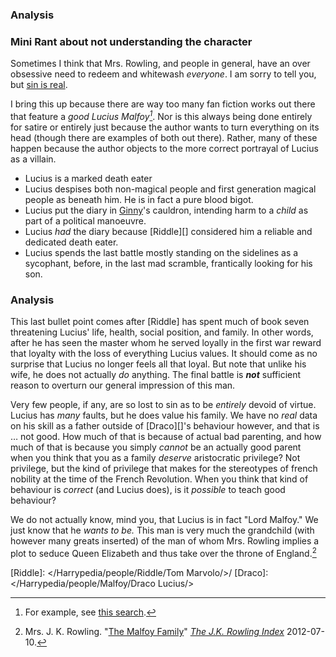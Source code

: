 
### Analysis

### Mini Rant about not understanding the character

Sometimes I think that Mrs. Rowling, and people in general, have an over
obsessive need to redeem and whitewash _everyone_. I am sorry to tell you, but
[sin is real][].

I bring this up because there are way too many fan fiction works out there that
feature a _good Lucius Malfoy[^glm]_. Nor is this always being done entirely
for satire or entirely just because the author wants to turn everything on its
head (though there are examples of both out there). Rather, many of these
happen because the author objects to the more correct portrayal of Lucius as a
villain.

[^glm]: For example, see [this search][ao3glm].

[ao3glm]: https://archiveofourown.org/works?commit=Sort+and+Filter&work_search%5Bsort_column%5D=revised_at&work_search%5Bother_tag_names%5D=Good+Lucius+Malfoy&exclude_work_search%5Bcategory_ids%5D%5B%5D=23&work_search%5Bexcluded_tag_names%5D=&work_search%5Bcrossover%5D=&work_search%5Bcomplete%5D=&work_search%5Bwords_from%5D=&work_search%5Bwords_to%5D=&work_search%5Bdate_from%5D=&work_search%5Bdate_to%5D=&work_search%5Bquery%5D=&work_search%5Blanguage_id%5D=&tag_id=Harry+Potter+-+J*d*+K*d*+Rowling
[sin is real]: https://www.thecatholicthing.org/2015/10/16/the-reality-of-sin/

- Lucius is a marked death eater
- Lucius despises both non-magical people and first generation magical people as beneath him. He is in fact a pure blood bigot.
- Lucius put the diary in [Ginny][]'s cauldron, intending harm to a _child_ as part of a political manoeuvre.
- Lucius _had_ the diary because [Riddle][] considered him a reliable and dedicated death eater.
- Lucius spends the last battle mostly standing on the sidelines as a sycophant, before, in the last mad scramble, frantically looking for his son.

### Analysis

This last bullet point comes after [Riddle] has spent much of book seven
threatening Lucius' life, health, social position, and family. In other words,
after he has seen the master whom he served loyally in the first war reward
that loyalty with the loss of everything Lucius values. It should come as no
surprise that Lucius no longer feels all that loyal. But note that unlike his
wife, he does not actually _do_ anything. The final battle is _**not**_
sufficient reason to overturn our general impression of this man.

Very few people, if any, are so lost to sin as to be _entirely_ devoid of
virtue. Lucius has _many_ faults, but he does value his family. We have no
_real_ data on his skill as a father outside of [Draco][]'s behaviour however,
and that is … not good. How much of that is because of actual bad parenting,
and how much of that is because you simply _cannot_ be an actually good parent
when you think that you as a family _deserve_ aristocratic privilege? Not
privilege, but the kind of privilege that makes for the stereotypes of french
nobility at the time of the French Revolution. When you think that kind of
behaviour is _correct_ (and Lucius does), is it _possible_ to teach good
behaviour?

We do not actually know, mind you, that Lucius is in fact "Lord Malfoy." We
just know that he _wants to be._ This man is very much the grandchild (with
however many greats inserted) of the man of whom Mrs. Rowling implies a plot to
seduce Queen Elizabeth and thus take over the throne of England.[^230104-1]

[^230104-1]:
    Mrs. J. K. Rowling. "[The Malfoy Family][]"
    _[The J.K. Rowling Index][]_ 2012-07-10.

[The J.K. Rowling Index]: https://www.rowlingindex.org/
[The Malfoy Family]: https://www.rowlingindex.org/work/pmmf/
[Ginny]: </Harrypedia/people/Weasley/Ginevra Molly/>
[Riddle]: </Harrypedia/people/Riddle/Tom Marvolo/>/
[Draco]: </Harrypedia/people/Malfoy/Draco Lucius/>
